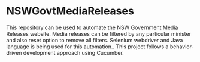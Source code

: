 # NSWGovtMediaReleases
This repository can be used to automate the NSW Government Media Releases website. Media releases can be filtered by any particular minister and also reset option to remove all filters.
Selenium webdriver and Java language is being used for this automation.. This project follows a behavior-driven development approach using Cucumber.
